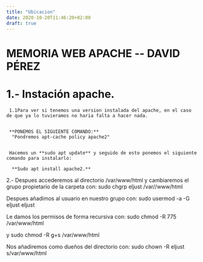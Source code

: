 ```yaml
---
title: "Ubicacion"
date: 2020-10-20T11:46:20+02:00
draft: true
---
```



#	**MEMORIA WEB APACHE -- DAVID PÉREZ**
	
	
	
	
#	**1.- Instación apache.**

     1.1Para ver si tenemos una version instalada del apache, en el caso de que ya lo tuvieramos no haria falta a hacer nada.
     
     
     **PONEMOS EL SIGUIENTE COMANDO:**
      "Pondremos apt-cache policy apache2"


     Hacemos un **sudo apt update** y seguido de esto ponemos el siguiente comando para instalarlo:
     
      **Sudo apt install apache2.**
      
       

2.- Despues accederemos al directorio /var/www/html y cambiaremos el grupo propietario de la carpeta con: 
sudo chgrp eljust /var//www/html 

Despues añadimos al usuario en nuestro grupo con:
sudo usermod -a -G eljust eljust 

Le damos los permisos de forma recursiva con: 
sudo chmod -R 775 /var/www/html 

y sudo chmod -R g+s /var/www/html 

Nos añadiremos como dueños del directorio con:
sudo chown -R eljust s/var/www/html 
